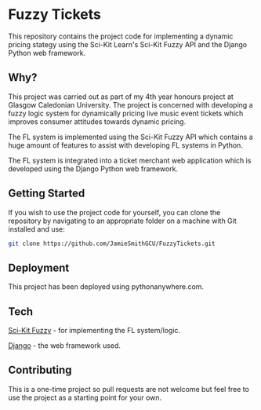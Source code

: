 
# Fuzzy Tickets

This repository contains the project code for implementing a dynamic pricing stategy using the Sci-Kit Learn's Sci-Kit Fuzzy API and the Django Python web framework.

## Why?

This project was carried out as part of my 4th year honours project at Glasgow Caledonian University. The project is concerned with developing a fuzzy logic system for dynamically pricing live music event tickets which improves consumer attitudes towards dynamic pricing.

The FL system is implemented using the Sci-Kit Fuzzy API which contains a huge amount of features to assist with developing FL systems in Python.

The FL system is integrated into a ticket merchant web application which is developed using the Django Python web framework.

## Getting Started

If you wish to use the project code for yourself, you can clone the repository by navigating to an appropriate folder on a machine with Git installed and use:

```bash
git clone https://github.com/JamieSmithGCU/FuzzyTickets.git
```

## Deployment

This project has been deployed using pythonanywhere.com.

## Tech

[Sci-Kit Fuzzy](https://github.com/scikit-fuzzy/scikit-fuzzy) - for implementing the FL system/logic.

[Django](https://www.google.com/url?sa=t&rct=j&q=&esrc=s&source=web&cd=&cad=rja&uact=8&ved=2ahUKEwjMvImhtenuAhUTXMAKHfB_DEsQFjAAegQIARAD&url=https%3A%2F%2Fwww.djangoproject.com%2F&usg=AOvVaw3E6qaJashVeeIx3oahQxD7) - the web framework used.

## Contributing
This is a one-time project so pull requests are not welcome but feel free to use the project as a starting point for your own.

